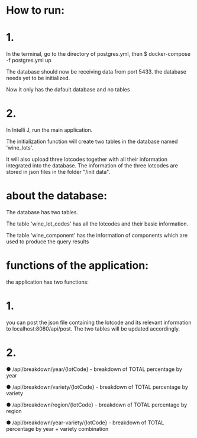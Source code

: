 # How to run:
# 1. 
In the terminal, go to the directory of postgres.yml, then $ docker-compose -f postgres.yml up 

The database should now be receiving data from port 5433. the database needs yet to be initialized. 

Now it only has the dafault database and no tables
# 2. 
In Intelli J, run the main application. 

The initialization function will create two tables in the database named 'wine_lots'. 

It will also upload three lotcodes together with all their information integrated into the database. The information of the three lotcodes are stored in json files in the folder "/init data".


# about the database:
The database has two tables. 

The table 'wine_lot_codes' has all the lotcodes and their basic information. 

The table 'wine_component' has the information of components which are used to produce the query results


# functions of the application:
the application has two functions:
# 1. 
 you can post the json file containing the lotcode and its relevant information to localhost:8080/api/post. The two tables will be updated accordingly. 
# 2. 
●	/api/breakdown/year/{lotCode} - breakdown of TOTAL percentage by year

●	/api/breakdown/variety/{lotCode} - breakdown of TOTAL percentage by variety

●	/api/breakdown/region/{lotCode} - breakdown of TOTAL percentage by region

●	/api/breakdown/year-variety/{lotCode} - breakdown of TOTAL percentage by year + variety combination

